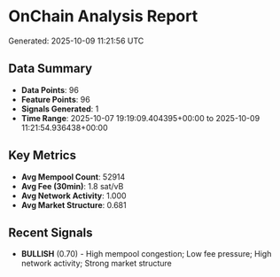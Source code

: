 # OnChain Analysis Report
Generated: 2025-10-09 11:21:56 UTC

## Data Summary
- **Data Points**: 96
- **Feature Points**: 96
- **Signals Generated**: 1
- **Time Range**: 2025-10-07 19:19:09.404395+00:00 to 2025-10-09 11:21:54.936438+00:00

## Key Metrics
- **Avg Mempool Count**: 52914
- **Avg Fee (30min)**: 1.8 sat/vB
- **Avg Network Activity**: 1.000
- **Avg Market Structure**: 0.681

## Recent Signals
- **BULLISH** (0.70) - High mempool congestion; Low fee pressure; High network activity; Strong market structure
